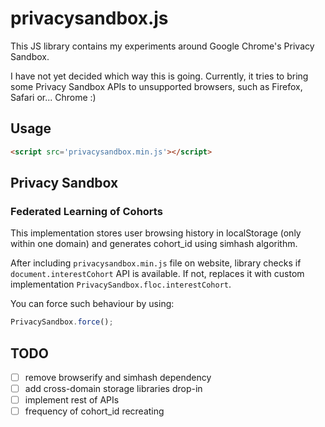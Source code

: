 # privacysandbox.js

This JS library contains my experiments around Google Chrome's Privacy Sandbox.

I have not yet decided which way this is going. 
Currently, it tries to bring some Privacy Sandbox APIs to unsupported browsers, such as Firefox, Safari or... Chrome :)

## Usage
```html
<script src='privacysandbox.min.js'></script>

```

## Privacy Sandbox

### Federated Learning of Cohorts
This implementation stores user browsing history in localStorage (only within one domain) and generates cohort_id using simhash algorithm.

After including `privacysandbox.min.js` file on website, library checks if `document.interestCohort` API is available. If not, replaces it with custom implementation `PrivacySandbox.floc.interestCohort`.

You can force such behaviour by using:
```js
PrivacySandbox.force();
```

## TODO
- [ ] remove browserify and simhash dependency
- [ ] add cross-domain storage libraries drop-in
- [ ] implement rest of APIs
- [ ] frequency of cohort_id recreating